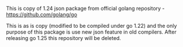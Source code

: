 This is copy of 1.24 json package from official golang repository - https://github.com/golang/go

This is as is copy (modified to be compiled under go 1.22) and the only purpose of this package is
use new json feature in old compilers. After releasing go 1.25 this repository will be deleted.
